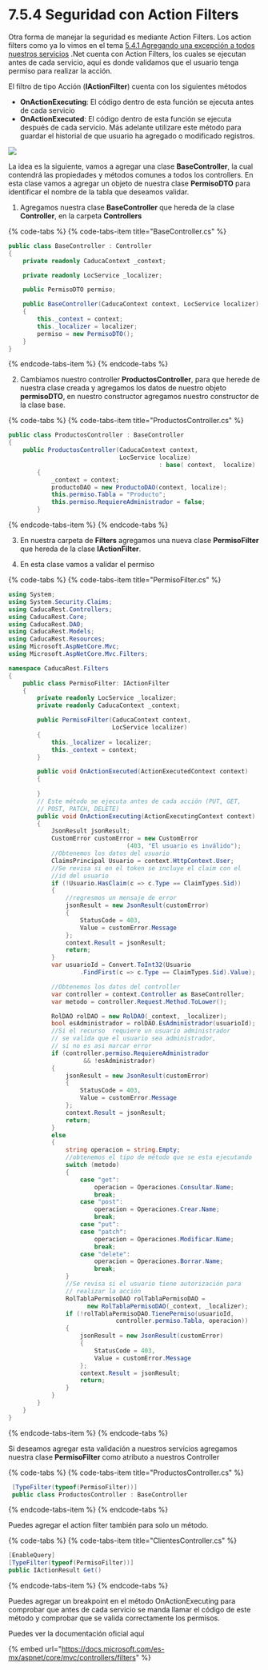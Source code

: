 # 7.5.4 Seguridad con Action Filters

Otra forma de manejar la seguridad es mediante Action Filters. Los action filters como ya lo vimos en el tema [5.4.1 Agregando una excepción a todos nuestros servicios](https://abi.gitbook.io/net-core/5.-agregando-el-servicio-para-los-productos/5.4-mejorando-tu-codigo/5.4.1-agregando-una-excepcion-a-todos-nuestros-servicios) .Net cuenta con Action Filters, los cuales se ejecutan antes de cada servicio, aquí es donde validamos que el usuario tenga permiso para realizar la acción.

El filtro de tipo Acción \(**IActionFilter**\) cuenta con los siguientes métodos

* **OnActionExecuting**: El código dentro de esta función se ejecuta antes de cada servicio
* **OnActionExecuted**: El código dentro de esta función se ejecuta después de cada servicio. Más adelante utilizare este método para guardar el historial de que usuario ha agregado o modificado registros.

![](../../.gitbook/assets/image%20%28118%29.png)

La idea es la siguiente, vamos a agregar una clase **BaseController**, la cual contendrá las propiedades y métodos comunes a todos los controllers. En esta clase vamos a agregar un objeto de nuestra clase **PermisoDTO** para identificar el nombre de la tabla que deseamos validar.

1. Agregamos nuestra clase **BaseController** que hereda de la clase **Controller**, en la carpeta **Controllers**

{% code-tabs %}
{% code-tabs-item title="BaseController.cs" %}
```csharp
public class BaseController : Controller
{
    private readonly CaducaContext _context;

    private readonly LocService _localizer;

    public PermisoDTO permiso;

    public BaseController(CaducaContext context, LocService localizer)
    {
        this._context = context;
        this._localizer = localizer;
        permiso = new PermisoDTO();
    }
}
```
{% endcode-tabs-item %}
{% endcode-tabs %}

2. Cambiamos nuestro controller **ProductosController**, para que herede de nuestra clase creada y agregamos los datos de nuestro objeto **permisoDTO**, en nuestro constructor agregamos nuestro constructor de la clase base.

{% code-tabs %}
{% code-tabs-item title="ProductosController.cs" %}
```csharp
public class ProductosController : BaseController
{
    public ProductosController(CaducaContext context, 
                               LocService localize) 
                                          : base( context,  localize)
        {
            _context = context;
            productoDAO = new ProductoDAO(context, localize);
            this.permiso.Tabla = "Producto";
            this.permiso.RequiereAdministrador = false;
        }
```
{% endcode-tabs-item %}
{% endcode-tabs %}

3. En nuestra carpeta de **Filters** agregamos una nueva clase **PermisoFilter** que hereda de la clase **IActionFilter**.

4. En esta clase vamos a validar el permiso

{% code-tabs %}
{% code-tabs-item title="PermisoFilter.cs" %}
```csharp
using System;
using System.Security.Claims;
using CaducaRest.Controllers;
using CaducaRest.Core;
using CaducaRest.DAO;
using CaducaRest.Models;
using CaducaRest.Resources;
using Microsoft.AspNetCore.Mvc;
using Microsoft.AspNetCore.Mvc.Filters;

namespace CaducaRest.Filters
{
    public class PermisoFilter: IActionFilter
    {
        private readonly LocService _localizer;
        private readonly CaducaContext _context;

        public PermisoFilter(CaducaContext context, 
                             LocService localizer)
        {
            this._localizer = localizer;
            this._context = context;
        }

        public void OnActionExecuted(ActionExecutedContext context)
        {
            
        }
        // Este método se ejecuta antes de cada acción (PUT, GET,
        // POST, PATCH, DELETE)
        public void OnActionExecuting(ActionExecutingContext context)
        {
            JsonResult jsonResult;
            CustomError customError = new CustomError
                                 (403, "El usuario es inválido");
            //Obtenemos los datos del usuario
            ClaimsPrincipal Usuario = context.HttpContext.User;
            //Se revisa si en el token se incluye el claim con el 
            //id del usuario
            if (!Usuario.HasClaim(c => c.Type == ClaimTypes.Sid))
            {
                //regresmos un mensaje de error
                jsonResult = new JsonResult(customError)
                {
                    StatusCode = 403,
                    Value = customError.Message
                };
                context.Result = jsonResult;
                return;
            }
            var usuarioId = Convert.ToInt32(Usuario
                    .FindFirst(c => c.Type == ClaimTypes.Sid).Value);

            //Obtenemos los datos del controller
            var controller = context.Controller as BaseController;
            var metodo = controller.Request.Method.ToLower();

            RolDAO rolDAO = new RolDAO(_context, _localizer);
            bool esAdministrador = rolDAO.EsAdministrador(usuarioId);
            //Si el recurso  requiere un usuario administrador 
            // se valida que el usuario sea administrador, 
            // si no es asi marcar error
            if (controller.permiso.RequiereAdministrador 
                     && !esAdministrador)
            {
                jsonResult = new JsonResult(customError)
                {
                    StatusCode = 403,
                    Value = customError.Message
                };
                context.Result = jsonResult;
                return;
            }
            else
            {
                string operacion = string.Empty;
                //obtenemos el tipo de método que se esta ejecutando
                switch (metodo)
                {
                    case "get":
                        operacion = Operaciones.Consultar.Name;
                        break;
                    case "post":
                        operacion = Operaciones.Crear.Name;
                        break;
                    case "put":
                    case "patch":
                        operacion = Operaciones.Modificar.Name;
                        break;
                    case "delete":
                        operacion = Operaciones.Borrar.Name;
                        break;
                }
                //Se revisa si el usuario tiene autorización para
                // realizar la acción
                RolTablaPermisoDAO rolTablaPermisoDAO =
                      new RolTablaPermisoDAO(_context, _localizer);
                if (!rolTablaPermisoDAO.TienePermiso(usuarioId, 
                              controller.permiso.Tabla, operacion))
                {
                    jsonResult = new JsonResult(customError)
                    {
                        StatusCode = 403,
                        Value = customError.Message
                    };
                    context.Result = jsonResult;
                    return;
                }
            }
        }
    }
}
```
{% endcode-tabs-item %}
{% endcode-tabs %}

Si deseamos agregar esta validación a nuestros servicios agregamos nuestra clase **PermisoFilter** como atributo a nuestros Controller

{% code-tabs %}
{% code-tabs-item title="ProductosController.cs" %}
```csharp
 [TypeFilter(typeof(PermisoFilter))]
 public class ProductosController : BaseController
```
{% endcode-tabs-item %}
{% endcode-tabs %}

Puedes agregar el action filter también para solo un método.

{% code-tabs %}
{% code-tabs-item title="ClientesController.cs" %}
```csharp
[EnableQuery]
[TypeFilter(typeof(PermisoFilter))]
public IActionResult Get()
```
{% endcode-tabs-item %}
{% endcode-tabs %}

Puedes agregar un breakpoint en el método OnActionExecuting para comprobar que antes de cada servicio se manda llamar el código de este método y comprobar que se valida correctamente los permisos.

Puedes ver la documentación oficial aquí

{% embed url="https://docs.microsoft.com/es-mx/aspnet/core/mvc/controllers/filters" %}





